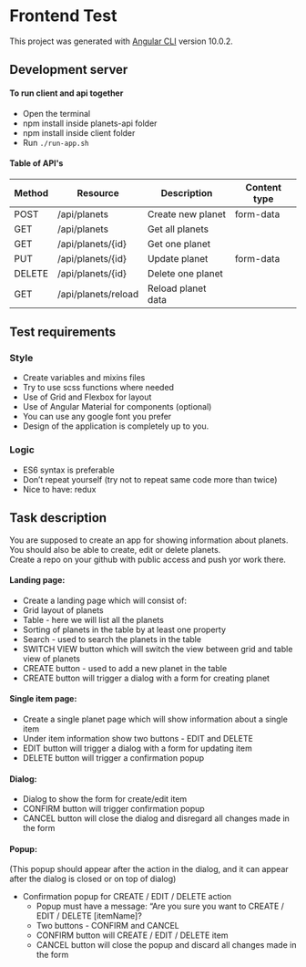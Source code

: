 # Frontend Test

This project was generated with [Angular CLI](https://github.com/angular/angular-cli) version 10.0.2.

## Development server

#### To run client and api together

- Open the terminal
- npm install inside planets-api folder
- npm install inside client folder
- Run `./run-app.sh`

#### Table of API's

| Method | Resource | Description | Content type |
| ------ | ------ | ------ | ------ |
| POST |  /api/planets | Create new planet | form-data
| GET |   /api/planets | Get all planets |
| GET |   /api/planets/{id} | Get one planet |
| PUT |   /api/planets/{id} | Update planet | form-data
| DELETE | /api/planets/{id} | Delete one planet |
| GET |   /api/planets/reload | Reload planet data |

## Test requirements

### Style

- Create variables and mixins files
- Try to use scss functions where needed
- Use of Grid and Flexbox for layout
- Use of Angular Material for components (optional)
- You can use any google font you prefer
- Design of the application is completely up to you.

### Logic

- ES6 syntax is preferable
- Don’t repeat yourself (try not to repeat same code more than twice)
- Nice to have: redux

## Task description

You are supposed to create an app for showing information about planets. 
You should also be able to create, edit or delete planets. <br>
Create a repo on your github with public access and push yor work there.

#### Landing page:

  - Create a landing page which will consist of:
  - Grid layout of planets
  - Table - here we will list all the planets
  - Sorting of planets in the table by at least one property
  - Search - used to search the planets in the table
  - SWITCH VIEW button which will switch the view between grid and table view of planets
  - CREATE button - used to add a new planet in the table
  - CREATE button will trigger a dialog with a form for creating planet

#### Single item page:

  - Create a single planet page which will show information about a single item
  - Under item information show two buttons - EDIT and DELETE
  - EDIT button will trigger a dialog with a form for updating item
  - DELETE button will trigger a confirmation popup

#### Dialog:

  - Dialog to show the form for create/edit item
  - CONFIRM button will trigger confirmation popup
  - CANCEL button will close the dialog and disregard all changes made in the form

#### Popup:

(This popup should appear after the action in the dialog, and it can appear after the dialog is closed or on top of dialog)

- Confirmation popup for CREATE / EDIT / DELETE action
  - Popup must have a message:
    “Are you sure you want to CREATE / EDIT / DELETE [itemName]?
  - Two buttons - CONFIRM and CANCEL
  - CONFIRM button will CREATE / EDIT / DELETE item
  - CANCEL button will close the popup and discard all changes made in the form
